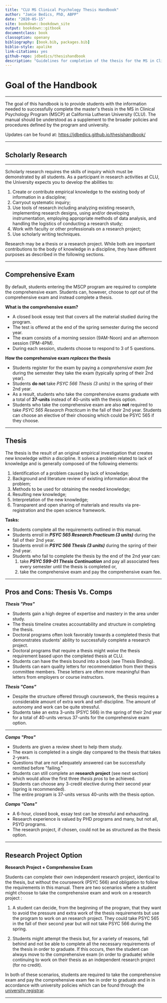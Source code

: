 ```yaml
--- 
title: "CLU MS Clinical Psychology Thesis Handbook"
author: "Jamie Bedics, PhD, ABPP"
date: "2020-05-15"
site: bookdown::bookdown_site
output: bookdown::gitbook
documentclass: book
classoption: openany
bibliography: [book.bib, packages.bib]
biblio-style: apalike
link-citations: yes
github-repo: jdbedics/thesishandbook
description: "Guidelines for completion of the thesis for the MS in Clinical Psychology Program at CLU."
---
```


# Goal of the Handbook

___

The goal of this handbook is to provide students with the information needed to successfully complete the master's thesis in the MS in Clinical Psychology Program (MSCP) at California Lutheran University (CLU). The manual should be understood as a supplement to the broader policies and procedures defined by the program and university. 

Updates can be found at: https://jdbedics.github.io/thesishandbook/

___

## Scholarly Research

___

Scholarly research requires the skills of inquiry which must be demonstrated by all students. As a participant in research activities at CLU, the University expects you to develop the abilities to:

  1. Create or contribute empirical knowledge to the existing body of information in a discipline;
  2. Carryout systematic inquiry;
  3. Use tools of research including analyzing existing research, implementing research designs, using and/or developing instrumentation, employing appropriate methods of data analysis, and handling the logistics of conducting a research study;
  4. Work with faculty or other professionals on a research project;
  5. Use scholarly writing techniques.

Research may be a thesis or a research project. While both are important contributions to the body of knowledge in a discipline, they have different purposes as described in the following sections.


___

## Comprehensive Exam


By default, students entering the MSCP program are required to complete the comprehensive exam.  Students can, however, choose to _opt out_ of the comprehensive exam and instead complete a thesis.

**What is the comprehensive exam?**

  * A closed book essay test that covers all the material studied during the program.  
  * The test is offered at the end of the spring semester during the second year. 
  * The exam consists of a morning session (9AM-Noon) and an afternoon session (1PM-4PM).
  * During each session, students choose to respond to 3 of 5 questions.
  
  
**How the comprehensive exam *replaces* the thesis**
    
  * Students register for the exam by paying a *comprehensive exam fee* during the semester they take the exam (typically spring of their 2nd year).
  * Students **do not** take *PSYC 566 Thesis (3 units)* in the spring of their 2nd year.  
  * As a result, students who take the comprehensive exams graduate with a total of **37-units** 
    instead of 40-units with the thesis option.
  * Students who take the comprehensive exam are also **not** required to take *PSYC 565 Research Practicum* in the fall of their 2nd year.  Students can choose an elective of their choosing which could be PSYC 565 if they choose. 

  

___

## Thesis

The thesis is the result of an original empirical investigation that creates new knowledge within a discipline. It solves a problem related to lack of knowledge and is generally composed of the following elements:

  1. Identification of a problem caused by lack of knowledge;
  2. Background and literature review of existing information about the problem; 
  3. Methods to be used for obtaining the needed knowledge;
  4. Resulting new knowledge;
  5. Interpretation of the new knowledge;
  6. Transparent and open sharing of materials and results via pre-registration and the open science framework.

**Tasks:**

  * Students complete all the requirements outlined in this manual.
  * Students enroll in ***PSYC 565 Research Practicum (3 units)*** during the fall of their 2nd year.
  * Students enroll in ***PSYC 566 Thesis (3 units)*** during the spring of their 2nd year.
  * Students who fail to complete the thesis by the end of the 2nd year can:
    1. take ***PSYC 599-01 Thesis Continuation*** and pay all associated fees every semester until the thesis is completed or,
    2. take the comprehensive exam and pay the comprehensive exam fee.

___

## Pros and Cons: Thesis Vs. Comps

***Thesis "Pros"***
  
  * Students gain a high degree of expertise and mastery in the area under study.
  * The thesis timeline creates accountability and structure in completing the thesis.
  * Doctoral programs often look favorably towards a completed thesis that demonstrates students' ability to successfully complete a research project.
  * Doctoral programs that require a thesis might *waive* the thesis requirement based upon the completed thesis at CLU.
  * Students can have the thesis bound into a book (see Thesis Binding).
  * Students can earn quality letters for recommendation from their thesis committee members. These letters are often more meaningful than letters from employers or course instructors. 

***Thesis "Cons"***
  
  * Despite the structure offered through coursework, the thesis requires a considerable amount of extra work and self-discipline. The amount of autonomy and work can be quite stressful.
  * Students take an extra 3-units (PSYC 566) in the spring of their 2nd year for a total of 40-units versus 37-units for the comprehensive exam option. 

___

  
***Comps "Pros"***
  
  * Students are given a review sheet to help them study.
  * The exam is completed in a single day compared to the thesis that takes 2-years.
  * Questions that are not adequately answered can be successfully remitted before "failing."
  * Students can still complete an **research project** (see next section) which would allow the first three *thesis pros* to be achieved.
  * Students can choose any 3-credit elective during their second year (spring is recommended).
  * The entire program is 37-units versus 40-units with the thesis option.
  
***Comps "Cons"***
 
  * A 6-hour, closed book, essay test can be stressful and exhausting.
  * Research experience is valued by PHD programs and many, but not all, PSYD programs.
  * The research project, if chosen, could not be as structured as the thesis option.
  
___

## Research Project Option

**Research Project + Comprehensive Exam** 

Students can complete their own independent research project, identical to the thesis, but without the coursework (PSYC 566) and obligation to follow the requirements in this manual.  There are two scenarios where a student might choose to take the comprehensive exam and work on a research project :

  1. A student can decide, from the beginning of the program, that they want to avoid the pressure and extra work of the thesis requirements but use the program to work on an research project.  They could take PSYC 565 in the fall of their second year but will not take PSYC 566 during the spring.
  
  2. Students might attempt the thesis but, for a variety of reasons, fall behind and not be able to complete all the necessary requirements of the thesis in order to graduate. If this occurs, then the student can always move to the comprehensive exam (in order to graduate) while continuing to work on their thesis as an independent research project (for no credit).  
    
In both of these scenarios, students are required to take the comprehensive exam and pay the comprehensive exam fee in order to graduate and in in accordance with university policies which can be found through the [university registrar](https://www.callutheran.edu/students/registrar/).  

___

